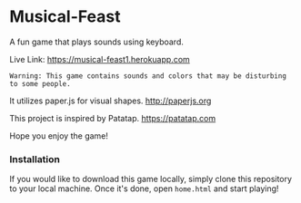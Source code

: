 

# Musical-Feast
A fun game that plays sounds using keyboard.

Live Link: https://musical-feast1.herokuapp.com

`Warning: This game contains sounds and colors that may be disturbing to some people.`


It utilizes paper.js for visual shapes. http://paperjs.org


This project is inspired by Patatap. https://patatap.com

Hope you enjoy the game!


### Installation

If you would like to download this game locally, simply clone this repository to your local machine. Once it's done, open `home.html` and start playing!
